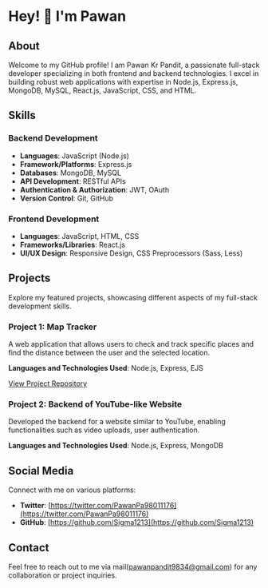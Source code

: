 # Hey! 👋 I'm Pawan

## About
Welcome to my GitHub profile! I am Pawan Kr Pandit, a passionate full-stack developer specializing in both frontend and backend technologies. I excel in building robust web applications with expertise in Node.js, Express.js, MongoDB, MySQL, React.js, JavaScript, CSS, and HTML.

## Skills
### Backend Development
- **Languages**: JavaScript (Node.js)
- **Framework/Platforms**: Express.js
- **Databases**: MongoDB, MySQL
- **API Development**: RESTful APIs
- **Authentication & Authorization**: JWT, OAuth
- **Version Control**: Git, GitHub

### Frontend Development
- **Languages**: JavaScript, HTML, CSS
- **Frameworks/Libraries**: React.js
- **UI/UX Design**: Responsive Design, CSS Preprocessors (Sass, Less)

## Projects
Explore my featured projects, showcasing different aspects of my full-stack development skills.

### Project 1: Map Tracker
A web application that allows users to check and track specific places and find the distance between the user and the selected location.

**Languages and Technologies Used**: Node.js, Express, EJS

[View Project Repository](https://github.com/Sigma1213/Map-tracker)

### Project 2: Backend of YouTube-like Website
Developed the backend for a website similar to YouTube, enabling functionalities such as video uploads, user authentication.

**Languages and Technologies Used**: Node.js, Express, MongoDB

## Social Media
Connect with me on various platforms:

- **Twitter**: [https://twitter.com/PawanPa98011176](https://twitter.com/PawanPa98011176)
- **GitHub**: [https://github.com/Sigma1213](https://github.com/Sigma1213)

## Contact
Feel free to reach out to me via mail(pawanpandit9834@gmail.com) for any collaboration or project inquiries.
